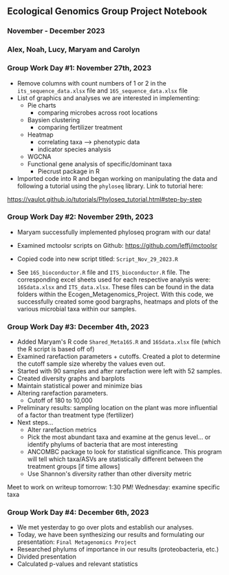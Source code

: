 ## Ecological Genomics Group Project Notebook

### November - December 2023

### Alex, Noah, Lucy, Maryam and Carolyn

### Group Work Day #1: November 27th, 2023

-   Remove columns with count numbers of 1 or 2 in the `its_sequence_data.xlsx` file and `16S_sequence_data.xlsx` file
-   List of graphics and analyses we are interested in implementing:
    -   Pie charts
        -   comparing microbes across root locations
    -   Baysien clustering
        -   comparing fertilizer treatment
    -   Heatmap
        -   correlating taxa --> phenotypic data
        -   indicator species analysis
    -   WGCNA
    -   Functional gene analysis of specific/dominant taxa
        -   Piecrust package in R
- Imported code into R and began working on manipulating the data and following a tutorial using the `phyloseq` library. Link to tutorial here: 

https://vaulot.github.io/tutorials/Phyloseq_tutorial.html#step-by-step 

### Group Work Day #2: November 29th, 2023

- Maryam successfully implemented phyloseq program with our data!
- Examined mctoolsr scripts on Github: https://github.com/leffj/mctoolsr 
- Copied code into new script titled: `Script_Nov_29_2023.R`

- See `16S_bioconductor.R` file and `ITS_bioconductor.R` file. The corresponding excel sheets used for each respective analysis were: `16Sdata.xlsx` and `ITS_data.xlsx`. These files can be found in the data folders within the Ecogen_Metagenomics_Project. With this code, we successfully created some good bargraphs, heatmaps and plots of the various microbial taxa within our samples. 

### Group Work Day #3: December 4th, 2023 

- Added Maryam's R code `Shared_Meta16S.R` and `16Sdata.xlsx` file (which the R script is based off of)
- Examined rarefaction parameters + cutoffs. Created a plot to determine the cutoff sample size whereby the values even out. 
- Started with 90 samples and after rarefaction were left with 52 samples. 
- Created diversity graphs and barplots 
- Maintain statistical power and minimize bias 
- Altering rarefaction parameters. 
  - Cutoff of 180 to 10,000 
- Preliminary results: sampling location on the plant was more influential of a factor than treatment type (fertilizer)
- Next steps... 
  - Alter rarefaction metrics 
  - Pick the most abundant taxa and examine at the genus level... or identify phylums of bacteria that are most interesting
  - ANCOMBC package to look for statistical significance. This program will tell which taxa/ASVs are statistically different between the treatment groups [if time allows]
  - Use Shannon's diversity rather than other diversity metric 
  
Meet to work on writeup tomorrow: 1:30 PM! 
Wednesday: examine specific taxa 

### Group Work Day #4: December 6th, 2023 

- We met yesterday to go over plots and establish our analyses. 
- Today, we have been synthesizing our results and formulating our presentation: `Final Metagenomics Project`
- Researched phylums of importance in our results (proteobacteria, etc.)
- Divided presentation
- Calculated p-values and relevant statistics 



